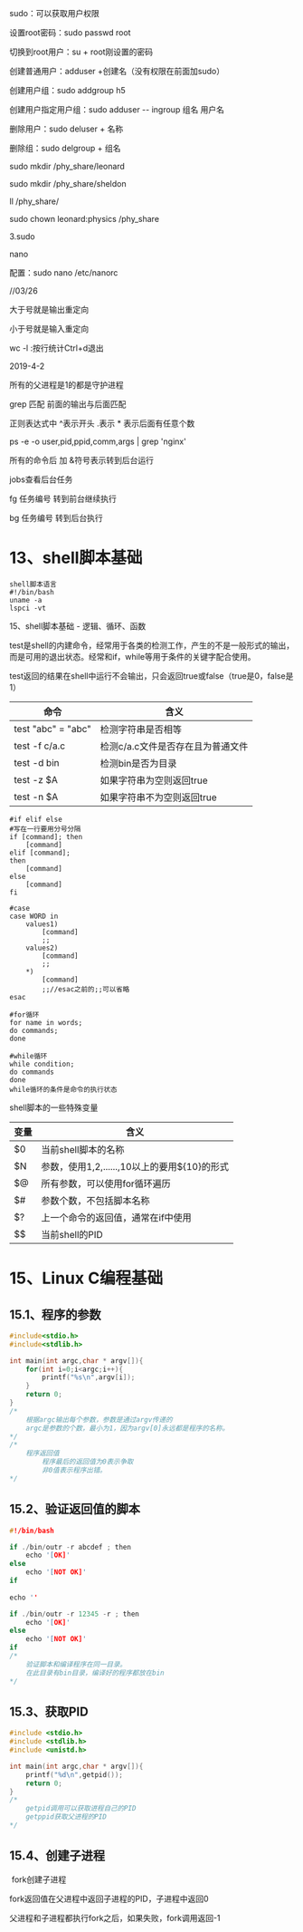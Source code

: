 sudo：可以获取用户权限

设置root密码：sudo passwd root

切换到root用户：su + root刚设置的密码

创建普通用户：adduser +创建名（没有权限在前面加sudo）

创建用户组：sudo addgroup h5

创建用户指定用户组：sudo adduser   -- ingroup 组名 用户名

删除用户：sudo deluser + 名称

删除组：sudo delgroup + 组名





sudo mkdir /phy_share/leonard

sudo mkdir /phy_share/sheldon

ll /phy_share/

sudo chown leonard:physics /phy_share





3.sudo 





nano

配置：sudo nano /etc/nanorc

//03/26

大于号就是输出重定向

小于号就是输入重定向

wc -l :按行统计Ctrl+d退出



2019-4-2 

所有的父进程是1的都是守护进程

grep 匹配 前面的输出与后面匹配

正则表达式中 ^表示开头 .表示  * 表示后面有任意个数

ps -e -o user,pid,ppid,comm,args | grep 'nginx'

所有的命令后 加 &符号表示转到后台运行

jobs查看后台任务 

fg 任务编号 转到前台继续执行

bg 任务编号 转到后台执行

# 13、shell脚本基础

```shell
shell脚本语言
#!/bin/bash
uname -a
lspci -vt
```

15、shell脚本基础 - 逻辑、循环、函数

​	test是shell的内建命令，经常用于各类的检测工作，产生的不是一般形式的输出，而是可用的退出状态。经常和if，while等用于条件的关键字配合使用。

​	test返回的结果在shell中运行不会输出，只会返回true或false（true是0，false是1）



| 命令               | 含义                              |
| ------------------ | --------------------------------- |
| test "abc" = "abc" | 检测字符串是否相等                |
| test -f  c/a.c     | 检测c/a.c文件是否存在且为普通文件 |
| test  -d bin       | 检测bin是否为目录                 |
| test -z $A         | 如果字符串为空则返回true          |
| test -n $A         | 如果字符串不为空则返回true        |

```vim
#if elif else
#写在一行要用分号分隔
if [command]; then
	[command]
elif [command];
then
	[command]
else 
	[command]
fi

#case
case WORD in
	values1)
		[command]
		;;
	values2)
		[command]
		;;
	*)
		[command]
		;;//esac之前的;;可以省略
esac

#for循环
for name in words;
do commands;
done

#while循环
while condition;
do commands
done
while循环的条件是命令的执行状态
```

shell脚本的一些特殊变量

| 变量 | 含义                                           |
| ---- | ---------------------------------------------- |
| $0   | 当前shell脚本的名称                            |
| $N   | 参数，使用$1,$2,......,10以上的要用${10}的形式 |
| $@   | 所有参数，可以使用for循环遍历                  |
| $#   | 参数个数，不包括脚本名称                       |
| $?   | 上一个命令的返回值，通常在if中使用             |
| $$   | 当前shell的PID                                 |

# 15、Linux C编程基础

## 15.1、程序的参数

```c
#include<stdio.h>
#include<stdlib.h>

int main(int argc,char * argv[]){
    for(int i=0;i<argc;i++){
        printf("%s\n",argv[i]);
    }
    return 0;
}
/*
	根据argc输出每个参数，参数是通过argv传递的
	argc是参数的个数，最小为1，因为argv[0]永远都是程序的名称。
*/
/*
	程序返回值
		程序最后的返回值为0表示争取
		非0值表示程序出错。
*/
```

## 15.2、验证返回值的脚本

```c
#!/bin/bash

if ./bin/outr -r abcdef ; then
	echo '[OK]'
else
    echo '[NOT OK]'
if
    
echo ''

if ./bin/outr -r 12345 -r ; then
	echo '[OK]'
else
    echo '[NOT OK]'
if
/*
	验证脚本和编译程序在同一目录。
	在此目录有bin目录，编译好的程序都放在bin
*/
```

## 15.3、获取PID

```c
#include <stdio.h>
#include <stdlib.h>
#include <unistd.h>

int main(int argc,char * argv[]){
    printf("%d\n",getpid());
    return 0;
}
/*
	getpid调用可以获取进程自己的PID
	getppid获取父进程的PID
*/

```

## 15.4、创建子进程

​	fork创建子进程

fork返回值在父进程中返回子进程的PID，子进程中返回0

父进程和子进程都执行fork之后，如果失败，fork调用返回-1
